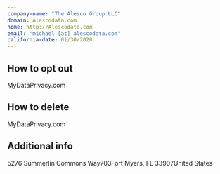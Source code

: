 ```yaml
---
company-name: "The Alesco Group LLC"
domain: Alescodata.com
home: http://Alescodata.com
email: "michael [at] alescodata.com"
california-date: 01/30/2020
---
```

## How to opt out


MyDataPrivacy.com

## How to delete


MyDataPrivacy.com

## Additional info




5276 Summerlin Commons Way703Fort Myers, FL 33907United States













